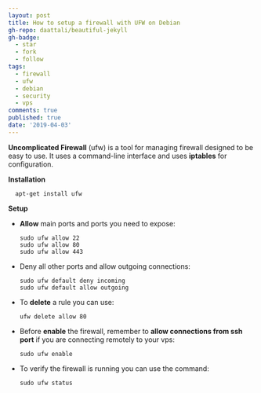```yaml
---
layout: post
title: How to setup a firewall with UFW on Debian
gh-repo: daattali/beautiful-jekyll
gh-badge:
  - star
  - fork
  - follow
tags:
  - firewall
  - ufw
  - debian
  - security
  - vps
comments: true
published: true
date: '2019-04-03'
---
```


**Uncomplicated Firewall** (ufw) is a tool for managing firewall designed to be easy to use. It uses a command-line interface and uses **iptables** for configuration.


**Installation**

      apt-get install ufw

**Setup**

- **Allow** main ports and ports you need to expose:

      sudo ufw allow 22
      sudo ufw allow 80
      sudo ufw allow 443

- Deny all other ports and allow outgoing connections:

      sudo ufw default deny incoming
      sudo ufw default allow outgoing
  
- To **delete** a rule you can use: 

      ufw delete allow 80

- Before **enable** the firewall, remember to <b>allow connections from ssh port</b> if you are connecting remotely to your vps:

      sudo ufw enable
    
- To verify the firewall is running you can use the command:

      sudo ufw status
